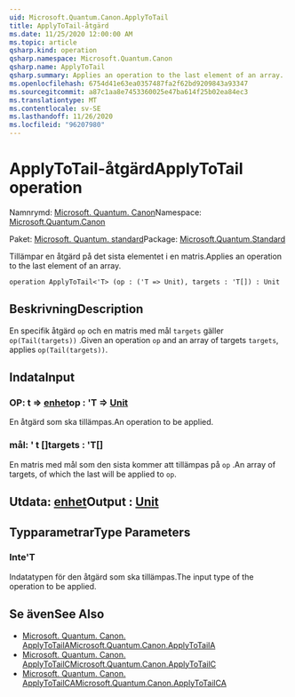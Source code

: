 ```yaml
---
uid: Microsoft.Quantum.Canon.ApplyToTail
title: ApplyToTail-åtgärd
ms.date: 11/25/2020 12:00:00 AM
ms.topic: article
qsharp.kind: operation
qsharp.namespace: Microsoft.Quantum.Canon
qsharp.name: ApplyToTail
qsharp.summary: Applies an operation to the last element of an array.
ms.openlocfilehash: 6754d41e63ea0357487fa2f62bd9209843a93347
ms.sourcegitcommit: a87c1aa8e7453360025e47ba614f25b02ea84ec3
ms.translationtype: MT
ms.contentlocale: sv-SE
ms.lasthandoff: 11/26/2020
ms.locfileid: "96207980"
---
```

# <a name="applytotail-operation"></a><span data-ttu-id="cc72a-102">ApplyToTail-åtgärd</span><span class="sxs-lookup"><span data-stu-id="cc72a-102">ApplyToTail operation</span></span>

<span data-ttu-id="cc72a-103">Namnrymd: [Microsoft. Quantum. Canon](xref:Microsoft.Quantum.Canon)</span><span class="sxs-lookup"><span data-stu-id="cc72a-103">Namespace: [Microsoft.Quantum.Canon](xref:Microsoft.Quantum.Canon)</span></span>

<span data-ttu-id="cc72a-104">Paket: [Microsoft. Quantum. standard](https://nuget.org/packages/Microsoft.Quantum.Standard)</span><span class="sxs-lookup"><span data-stu-id="cc72a-104">Package: [Microsoft.Quantum.Standard](https://nuget.org/packages/Microsoft.Quantum.Standard)</span></span>


<span data-ttu-id="cc72a-105">Tillämpar en åtgärd på det sista elementet i en matris.</span><span class="sxs-lookup"><span data-stu-id="cc72a-105">Applies an operation to the last element of an array.</span></span>

```qsharp
operation ApplyToTail<'T> (op : ('T => Unit), targets : 'T[]) : Unit
```


## <a name="description"></a><span data-ttu-id="cc72a-106">Beskrivning</span><span class="sxs-lookup"><span data-stu-id="cc72a-106">Description</span></span>

<span data-ttu-id="cc72a-107">En specifik åtgärd `op` och en matris med mål `targets` gäller `op(Tail(targets))` .</span><span class="sxs-lookup"><span data-stu-id="cc72a-107">Given an operation `op` and an array of targets `targets`, applies `op(Tail(targets))`.</span></span>

## <a name="input"></a><span data-ttu-id="cc72a-108">Indata</span><span class="sxs-lookup"><span data-stu-id="cc72a-108">Input</span></span>

### <a name="op--t--unit"></a><span data-ttu-id="cc72a-109">OP: t => [enhet](xref:microsoft.quantum.lang-ref.unit)</span><span class="sxs-lookup"><span data-stu-id="cc72a-109">op : 'T => [Unit](xref:microsoft.quantum.lang-ref.unit)</span></span> 

<span data-ttu-id="cc72a-110">En åtgärd som ska tillämpas.</span><span class="sxs-lookup"><span data-stu-id="cc72a-110">An operation to be applied.</span></span>


### <a name="targets--t"></a><span data-ttu-id="cc72a-111">mål: ' t []</span><span class="sxs-lookup"><span data-stu-id="cc72a-111">targets : 'T[]</span></span>

<span data-ttu-id="cc72a-112">En matris med mål som den sista kommer att tillämpas på `op` .</span><span class="sxs-lookup"><span data-stu-id="cc72a-112">An array of targets, of which the last will be applied to `op`.</span></span>



## <a name="output--unit"></a><span data-ttu-id="cc72a-113">Utdata: [enhet](xref:microsoft.quantum.lang-ref.unit)</span><span class="sxs-lookup"><span data-stu-id="cc72a-113">Output : [Unit](xref:microsoft.quantum.lang-ref.unit)</span></span>



## <a name="type-parameters"></a><span data-ttu-id="cc72a-114">Typparametrar</span><span class="sxs-lookup"><span data-stu-id="cc72a-114">Type Parameters</span></span>

### <a name="t"></a><span data-ttu-id="cc72a-115">Inte</span><span class="sxs-lookup"><span data-stu-id="cc72a-115">'T</span></span>

<span data-ttu-id="cc72a-116">Indatatypen för den åtgärd som ska tillämpas.</span><span class="sxs-lookup"><span data-stu-id="cc72a-116">The input type of the operation to be applied.</span></span>

## <a name="see-also"></a><span data-ttu-id="cc72a-117">Se även</span><span class="sxs-lookup"><span data-stu-id="cc72a-117">See Also</span></span>

- [<span data-ttu-id="cc72a-118">Microsoft. Quantum. Canon. ApplyToTailA</span><span class="sxs-lookup"><span data-stu-id="cc72a-118">Microsoft.Quantum.Canon.ApplyToTailA</span></span>](xref:Microsoft.Quantum.Canon.ApplyToTailA)
- [<span data-ttu-id="cc72a-119">Microsoft. Quantum. Canon. ApplyToTailC</span><span class="sxs-lookup"><span data-stu-id="cc72a-119">Microsoft.Quantum.Canon.ApplyToTailC</span></span>](xref:Microsoft.Quantum.Canon.ApplyToTailC)
- [<span data-ttu-id="cc72a-120">Microsoft. Quantum. Canon. ApplyToTailCA</span><span class="sxs-lookup"><span data-stu-id="cc72a-120">Microsoft.Quantum.Canon.ApplyToTailCA</span></span>](xref:Microsoft.Quantum.Canon.ApplyToTailCA)